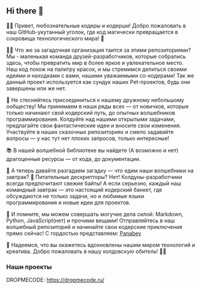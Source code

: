 ## Hi there 👋

<!--

**Here are some ideas to get you started:**

🙋‍♀️ A short introduction - what is your organization all about?
🌈 Contribution guidelines - how can the community get involved?
👩‍💻 Useful resources - where can the community find your docs? Is there anything else the community should know?
🍿 Fun facts - what does your team eat for breakfast?
🧙 Remember, you can do mighty things with the power of [Markdown](https://docs.github.com/github/writing-on-github/getting-started-with-writing-and-formatting-on-github/basic-writing-and-formatting-syntax)
-->

👩‍💻 Привет, любознательные кодеры и кодерши! Добро пожаловать в наш GitHub-укутанный уголок, где код магически превращается в сокровища технологического мира! 🌟

🙋‍♀️ Что же за загадочная организация таится за этими репозиториями? Мы - маленькая команда друзей-разработчиков, которые собрались здесь, чтобы превратить мир в более яркое и увлекательное место. Наш код похож на палитру красок, и мы стремимся делиться своими идеями и находками с вами, нашими уважаемыми со-кодерами!
Так же данный проект используется как сундук наших Pet-проектов, будь они завершены или же нет.

🐳 Не стесняйтесь присоединиться к нашему дружному небольшому ообществу! Мы принимаем в наши ряды всех — от новичков, которые только начинают свой кодерский путь, до опытных волшебников программирования. Колдуйте над нашими открытыми задачами, предлагайте свои фантастические идеи и вносите свои изменения. Участвуйте в наших сказочных репозиториях и смело задавайте вопросы — у нас тут нет плохих запросов, только интересные!

📚 В нашей волшебной библиотеке вы найдете (А возможно и нет) драгоценные ресурсы — от кода, до документации.

🍿 А теперь давайте разгадаем загадку — что едим наши волшебники на завтрак? 🥞 Питательные дескрипторы? Нет! Колдуны-разработчики всегда предпочитают свежие байты! А если серьезно, каждый наш командный завтрак — это настоящий кодерский банкет, где обсуждаются не только задачи, но и любимые языки программирования и новые идеи для проектов.

🧙 И помните, мы можем совершать могучие дела силой: Markdown, Python, JavaScript(нет) и прочими вещами! Отправляйтесь в наш волшебный репозиторий и начинайте свои кодерские приключения прямо сейчас! С гордостью представляем: [Panabey](https://github.com/Panabey)

🌟 Надеемся, что вы окажетесь вдохновлены нашим миром технологий и креатива. Добро пожаловать в нашу колдовскую обитель! 🧙‍♂️

### Наши проекты
DROPMECODE: https://dropmecode.ru/
